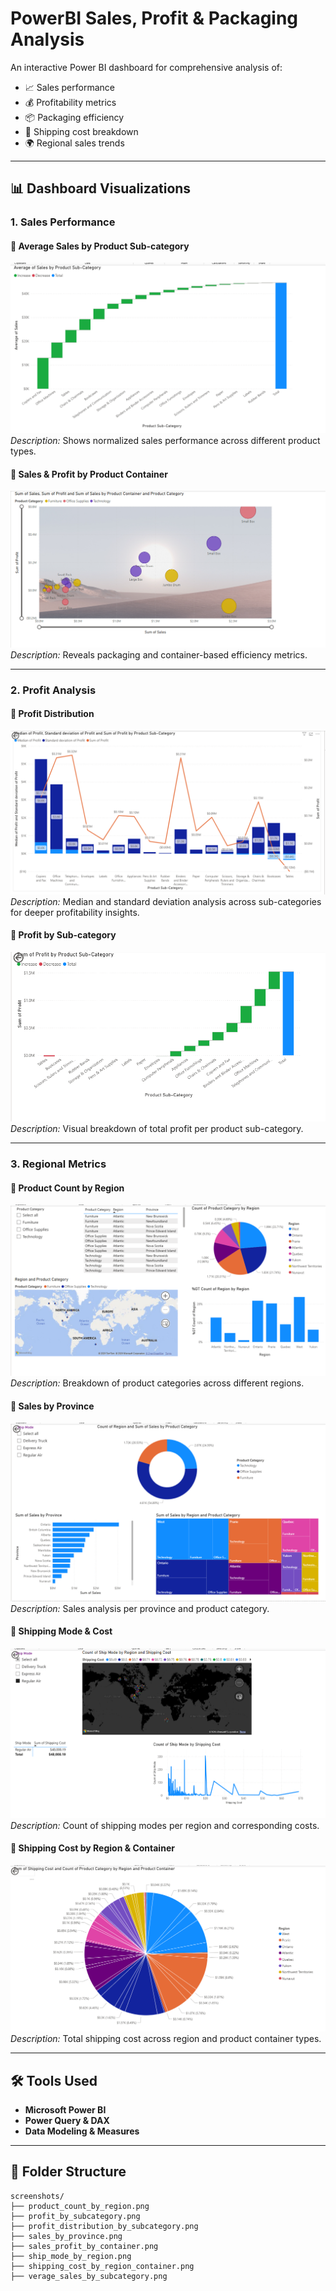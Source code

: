 # PowerBI Sales, Profit & Packaging Analysis

An interactive Power BI dashboard for comprehensive analysis of:
- 📈 Sales performance  
- 💰 Profitability metrics  
- 📦 Packaging efficiency  
- 🚚 Shipping cost breakdown  
- 🌍 Regional sales trends

---

## 📊 Dashboard Visualizations

### 1. Sales Performance

#### 🔹 Average Sales by Product Sub-category  
![Average Sales](screenshots/verage_sales_by_subcategory.png)  
*Description:* Shows normalized sales performance across different product types.

#### 🔹 Sales & Profit by Product Container  
![Sales Profit](screenshots/sales_profit_by_container.png)  
*Description:* Reveals packaging and container-based efficiency metrics.

---

### 2. Profit Analysis

#### 🔹 Profit Distribution  
![Profit Distribution](screenshots/profit_distribution_by_subcategory.png)  
*Description:* Median and standard deviation analysis across sub-categories for deeper profitability insights.

#### 🔹 Profit by Sub-category  
![Profit by Sub-category](screenshots/profit_by_subcategory.png)  
*Description:* Visual breakdown of total profit per product sub-category.

---

### 3. Regional Metrics

#### 🔹 Product Count by Region  
![Product Count](screenshots/product_count_by_region.png)  
*Description:* Breakdown of product categories across different regions.

#### 🔹 Sales by Province  
![Sales by Province](screenshots/sales_by_province.png)  
*Description:* Sales analysis per province and product category.

#### 🔹 Shipping Mode & Cost  
![Shipping](screenshots/ship_mode_by_region.png)  
*Description:* Count of shipping modes per region and corresponding costs.

#### 🔹 Shipping Cost by Region & Container  
![Shipping Cost](screenshots/shipping_cost_by_region_container.png)  
*Description:* Total shipping cost across region and product container types.

---

## 🛠️ Tools Used

- **Microsoft Power BI**
- **Power Query & DAX**
- **Data Modeling & Measures**

---

## 📁 Folder Structure

```plaintext
screenshots/
├── product_count_by_region.png
├── profit_by_subcategory.png
├── profit_distribution_by_subcategory.png
├── sales_by_province.png
├── sales_profit_by_container.png
├── ship_mode_by_region.png
├── shipping_cost_by_region_container.png
├── verage_sales_by_subcategory.png
